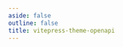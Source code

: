 ```yaml
---
aside: false
outline: false
title: vitepress-theme-openapi
---
```


<script setup lang="ts">
import { onUnmounted } from 'vue'
import { useRoute, useData } from 'vitepress'
import { useTheme } from 'vitepress-theme-openapi'
import spec from '../../docs/public/openapi-criptoya-argentina.json'

const route = useRoute()

const { isDark } = useData()

useTheme().setJsonViewerDeep(1)
useTheme().setSchemaViewerDeep(1)

onUnmounted(() => {
    useTheme().setJsonViewerDeep(Infinity)
    useTheme().setSchemaViewerDeep(Infinity)
})
</script>

<OASpec :spec="spec" :isDark="isDark" />
